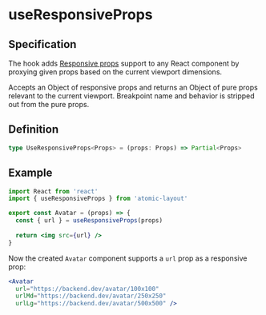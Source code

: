 # useResponsiveProps

## Specification

The hook adds [Responsive props](../../fundamentals/responsive-props.md) support to any React component by proxying given props based on the current viewport dimensions.

Accepts an Object of responsive props and returns an Object of pure props relevant to the current viewport. Breakpoint name and behavior is stripped out from the pure props.

## Definition

```typescript
type UseResponsiveProps<Props> = (props: Props) => Partial<Props>
```

## Example

```jsx
import React from 'react'
import { useResponsiveProps } from 'atomic-layout'

export const Avatar = (props) => {
  const { url } = useResponsiveProps(props)
  
  return <img src={url} />
}
```

Now the created `Avatar` component supports a `url` prop as a responsive prop:

```jsx
<Avatar
  url="https://backend.dev/avatar/100x100"
  urlMd="https://backend.dev/avatar/250x250"
  urlLg="https://backend.dev/avatar/500x500" />
```

